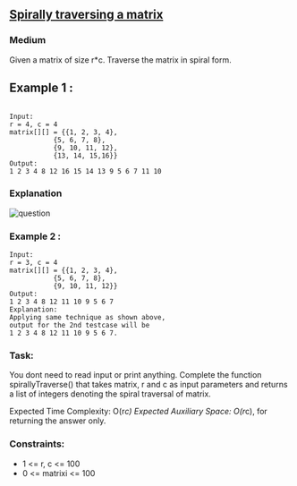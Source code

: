 ## [Spirally traversing a matrix](https://practice.geeksforgeeks.org/problems/spirally-traversing-a-matrix-1587115621/1)


### Medium

Given a matrix of size r*c. Traverse the matrix in spiral form.

## Example 1 :

~~~

Input:
r = 4, c = 4
matrix[][] = {{1, 2, 3, 4},
           {5, 6, 7, 8},
           {9, 10, 11, 12},
           {13, 14, 15,16}}
Output: 
1 2 3 4 8 12 16 15 14 13 9 5 6 7 11 10

~~~
### Explanation

![question](https://www.geeksforgeeks.org/wp-content/uploads/spiral-matrix.png)

### Example 2 :

~~~
Input:
r = 3, c = 4  
matrix[][] = {{1, 2, 3, 4},
           {5, 6, 7, 8},
           {9, 10, 11, 12}}
Output: 
1 2 3 4 8 12 11 10 9 5 6 7
Explanation:
Applying same technique as shown above, 
output for the 2nd testcase will be 
1 2 3 4 8 12 11 10 9 5 6 7.

~~~

### Task:

You dont need to read input or print anything. Complete the function spirallyTraverse() that takes matrix, r and c as input parameters and returns a list of integers denoting the spiral traversal of matrix. 

Expected Time Complexity: O(r*c)
Expected Auxiliary Space: O(r*c), for returning the answer only.

### Constraints:
 
- 1 <= r, c <= 100
- 0 <= matrixi <= 100
